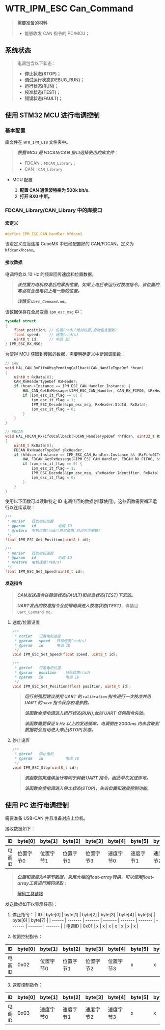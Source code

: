 # WTR_IPM_ESC Can_Command

> **需要准备的材料**
>
> - 能够收发 CAN 指令的 PC/MCU；

## 系统状态

> 电调包含以下状态：
>
> - **停止状态(STOP)；**
> - **调试运行状态(DEBUG_RUN)；**
> - **运行状态(RUN)；**
> - **校准状态(TEST)；**
> - **错误状态(FAULT)；**

## 使用 STM32 MCU 进行电调控制

### 基本配置

库文件在 `WTR_IPM_LIB` 文件夹中。

> ***根据 MCU 是 FDCAN/CAN 接口选择使用的库文件***：
>
> - FDCAN：`FDCAN_Library`；
> - CAN：`CAN_Library`

- MCU 配置

  1. **配置 CAN 通信波特率为 500k bit/s.**
  2. **打开 RX0 中断。**

### FDCAN_Library/CAN_Library 中的库接口

#### 宏定义

```c
#define IPM_ESC_CAN_Handler hfdcan1
```

该宏定义应当连接 CubeMX 中已经配置好的 CAN/FDCAN。定义为 `hfdcanx`/`hcanx`。

#### 接收数据

电调将会以 10 Hz 的频率回传速度和位置数据。

> ***该位置为电机校准后的累积位置，如果上电后未运行过校准指令，该位置的零点将会是电机上电一刻的位置。***
>
> ***详情见 `Uart_Command.md`***。

该数据保存在全局变量 `ipm_esc_msg` 中：

```c
typedef struct
{
    float position; // 位置(rad)(绝对位置,自动包含圈数)
    float speed;    // 速度(rad/s)
    uint8_t id;     // 电调 ID
} IPM_ESC_RX_MSG;
```

为使得 MCU 获取到传回的数据，需要明确定义中断回调函数：

```c
// CAN
void HAL_CAN_RxFifo0MsgPendingCallback(CAN_HandleTypeDef *hcan)
{
    uint8_t RxData[8];
    CAN_RxHeaderTypeDef RxHeader;
    if (hcan->Instance == IPM_ESC_CAN_Handler.Instance) {
        HAL_CAN_GetRxMessage(&IPM_ESC_CAN_Handler, CAN_RX_FIFO0, &RxHeader, RxData);
        if (ipm_esc_it_flag == 0) {
            ipm_esc_it_flag = 1;
            IPM_ESC_Decode(&ipm_esc_msg, RxHeader.StdId, RxData);
            ipm_esc_it_flag = 0;
        }
    }
}

// FDCAN
void HAL_FDCAN_RxFifo0Callback(FDCAN_HandleTypeDef *hfdcan, uint32_t RxFifo0ITs)
{
    uint8_t RxData[8];
    FDCAN_RxHeaderTypeDef sRxHeader;
    if (hfdcan->Instance == IPM_ESC_CAN_Handler.Instance && (RxFifo0ITs == FDCAN_IT_RX_FIFO0_NEW_MESSAGE)) {
        HAL_FDCAN_GetRxMessage(&IPM_ESC_CAN_Handler, FDCAN_RX_FIFO0, &sRxHeader, RxData);
        if (ipm_esc_it_flag == 0) {
            ipm_esc_it_flag = 1;
            IPM_ESC_Decode(&ipm_esc_msg, sRxHeader.Identifier, RxData);
            ipm_esc_it_flag = 0;
        }
    }
}
```

使用以下函数可以读取特定 ID 电调传回的数据(推荐使用)，这些函数需要循环运行以连续读取：

```c
/**
 * @brief   获取电机位置
 * @param   id          电调 ID
 * @return  电机位置(rad)(绝对位置,自动包含圈数)
 */
float IPM_ESC_Get_Position(uint8_t id);

/**
 * @brief   获取电机速度
 * @param   id          电调 ID
 * @return  电机速度(rad/s)
 */
float IPM_ESC_Get_Speed(uint8_t id);
```

#### 发送指令

> ***CAN发送指令在错误状态(FAULT)和校准状态(TEST)下无效。***
>
> ***UART发出的校准指令会使得电调进入校准状态(TEST)***，详情见 `Uart_Command.md`。

1. 速度/位置设置

   ```c
   /**
    * @brief   设置电机速度
    * @param   speed   目标速度(rad/s)
    * @param   id      电调 ID
    */
   void IPM_ESC_Set_Speed(float speed, uint8_t id);
   
   /**
    * @brief   设置电机位置
    * @param   position    目标位置(rad)
    * @param   id          电调 ID
    */
   void IPM_ESC_Set_Position(float position, uint8_t id);
   ```

   > ***运行前强烈建议使用 UART 的 `calibration` 指令进行一次校准并用 UART 的 `save` 指令保存校准参数。***
   >
   > ***该函数会使电调进入运行状态(RUN),此时 UART 任何指令失效。***
   >
   > ***该函数需要保证 5 Hz 以上的发送频率，电调侧在 2000ms 内未收取到数据将会自动进入停止(STOP)状态。***

2. 停止设置

   ```c
   /**
    * @brief   停止电机
    * @param   id          电调 ID
    */
   void IPM_ESC_Stop(uint8_t id);
   ```

   > ***该函数如果连续运行等同于屏蔽 UART 指令，因此单次发送即可。***
   >
   > ***该函数会使电调进入停止状态(STOP)，失去位置和速度控制功能***。

## 使用 PC 进行电调控制

需要准备 USB-CAN 并且准备对应上位机。

接收数据如下：

| ID     | byte[0]   | byte[1]   | byte[2]   | byte[3]   | byte[4]   | byte[5]   | byte[6]   | byte[7]   |
| ------ | --------- | --------- | --------- | --------- | --------- | --------- | --------- | --------- |
| 电调ID | 位置字节0 | 位置字节1 | 位置字节2 | 位置字节3 | 速度字节0 | 速度字节1 | 速度字节2 | 速度字节3 |

> ***位置和速度为4字节数据，采用大端的float-array转换，可以使用float-array工具进行解码读取：***
>
> [解码工具链接](https://config.net.cn/tools/Float-To-4Bytes.html)

发送数据如下(x表示任意)：

1. 停止指令：
| ID     | byte[0] | byte[1] | byte[2] | byte[3] | byte[4] | byte[5] | byte[6] | byte[7] |
| ------ | ------- | ------- | ------- | ------- | ------- | ------- | ------- | ------- |
| 电调ID | 0x01    | x       | x       | x       | x       | x       | x       | x       |

2. 位置控制指令：

| ID     | byte[0] | byte[1]   | byte[2]   | byte[3]   | byte[4]   | byte[5] | byte[6] | byte[7] |
| ------ | ------- | --------- | --------- | --------- | --------- | ------- | ------- | ------- |
| 电调ID | 0x02    | 位置字节0 | 位置字节1 | 位置字节2 | 位置字节3 | x       | x       | x       |

3. 速度控制指令：

| ID     | byte[0] | byte[1]   | byte[2]   | byte[3]   | byte[4]   | byte[5] | byte[6] | byte[7] |
| ------ | ------- | --------- | --------- | --------- | --------- | ------- | ------- | ------- |
| 电调ID | 0x03    | 速度字节0 | 速度字节1 | 速度字节2 | 速度字节3 | x       | x       | x       |
